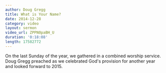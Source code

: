 ```yaml
---
author: Doug Gregg
title: What is Your Name?
date: 2014-12-28
category: video
layout: sermon
video_url: ZPPN0paBH_U
duration: '0:18:08'
length: 17582772
---
```


On the last Sunday of the year, we gathered in a combined worship service. Doug Gregg preached as we celebrated God's provision for another year and looked forward to 2015.
